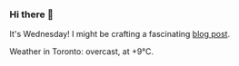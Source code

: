 ### Hi there :wave:

It's Wednesday! I might be crafting a fascinating [blog post](https://www.benjaminwuethrich.dev).

Weather in Toronto: overcast, at +9°C.
